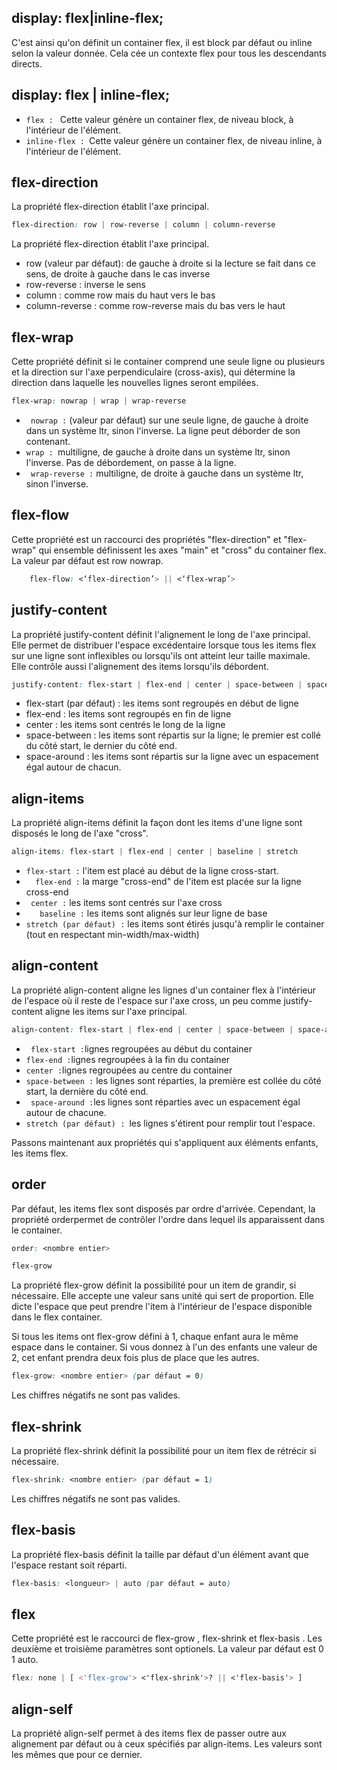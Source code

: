 ## display: flex|inline-flex;

C'est ainsi qu'on définit un container flex, il est block par défaut ou inline selon la valeur donnée. Cela cée un contexte flex pour tous les descendants directs.

## display: flex | inline-flex;

* ```flex : ```  Cette valeur génère un container flex, de niveau block, à l'intérieur de l'élément.
* ```inline-flex : ```Cette valeur génère un container flex, de niveau inline, à l'intérieur de l'élément.

## flex-direction

La propriété flex-direction établit l'axe principal.
``` css
flex-direction: row | row-reverse | column | column-reverse
```
La propriété flex-direction établit l'axe principal.

* row (valeur par défaut): de gauche à droite si la lecture se fait dans ce sens, de droite à gauche dans le cas inverse
* row-reverse : inverse le sens
* column : comme row mais du haut vers le bas
* column-reverse : comme row-reverse mais du bas vers le haut

## flex-wrap

Cette propriété définit si le container comprend une seule ligne ou plusieurs et la direction sur l'axe perpendiculaire (cross-axis), qui détermine la direction dans laquelle les nouvelles lignes seront empilées.

```css
flex-wrap: nowrap | wrap | wrap-reverse
```

* ``` nowrap :``` (valeur par défaut) sur une seule ligne, de gauche à droite dans un système ltr, sinon l'inverse. La ligne peut déborder de son contenant.
* ```wrap : ```multiligne, de gauche à droite dans un système ltr, sinon l'inverse. Pas de débordement, on passe à la ligne.
* ``` wrap-reverse :``` multiligne, de droite à gauche dans un système ltr, sinon l'inverse.

## flex-flow

Cette propriété est un raccourci des propriétés "flex-direction" et "flex-wrap" qui ensemble définissent les axes "main" et "cross" du container flex. La valeur par défaut est row nowrap.
```css
    flex-flow: <‘flex-direction’> || <‘flex-wrap’>  
```
## justify-content

La propriété justify-content définit l'alignement le long de l'axe principal. Elle permet de distribuer l'espace excédentaire lorsque tous les items flex sur une ligne sont inflexibles ou lorsqu'ils ont atteint leur taille maximale. Elle contrôle aussi l'alignement des items lorsqu'ils débordent.
``` css
justify-content: flex-start | flex-end | center | space-between | space-around
```
-   flex-start (par défaut) : les items sont regroupés en début de ligne
-   flex-end : les items sont regroupés en fin de ligne
-   center : les items sont centrés le long de la ligne
-   space-between : les items sont répartis sur la ligne; le premier est collé du côté start, le dernier du côté end.
-   space-around : les items sont répartis sur la ligne avec un espacement égal autour de chacun.

## align-items

La propriété align-items définit la façon dont les items d'une ligne sont disposés le long de l'axe "cross".
``` css
align-items: flex-start | flex-end | center | baseline | stretch
```
* ```flex-start :``` l'item est placé au début de la ligne cross-start.
* ```  flex-end :``` la marge "cross-end" de l'item est placée sur la ligne cross-end
* ``` center :``` les items sont centrés sur l'axe cross
* ```   baseline :``` les items sont alignés sur leur ligne de base
* ```stretch (par défaut) :``` les items sont étirés jusqu'à remplir le container (tout en respectant min-width/max-width)

## align-content

La propriété align-content aligne les lignes d'un container flex à l'intérieur de l'espace où il reste de l'espace sur l'axe cross, un peu comme justify-content aligne les items sur l'axe principal.
```css
align-content: flex-start | flex-end | center | space-between | space-around | stretch
```
* ```  flex-start : ```lignes regroupées au début du container
* ``` flex-end : ```lignes regroupées à la fin du container
* ``` center : ```lignes regroupées au centre du container
* ```space-between :``` les lignes sont réparties, la première est collée du côté start, la dernière du côté end.
* ```  space-around : ```les lignes sont réparties avec un espacement égal autour de chacune.
* ```stretch (par défaut) : ```les lignes s'étirent pour remplir tout l'espace.

Passons maintenant aux propriétés qui s'appliquent aux éléments enfants, les items flex.

## order

Par défaut, les items flex sont disposés par ordre d'arrivée. Cependant, la propriété orderpermet de contrôler l'ordre dans lequel ils apparaissent dans le container.
```css
order: <nombre entier>

flex-grow
```
La propriété flex-grow définit la possibilité pour un item de grandir, si nécessaire. Elle accepte une valeur sans unité qui sert de proportion. Elle dicte l'espace que peut prendre l'item à l'intérieur de l'espace disponible dans le flex container.

Si tous les items ont flex-grow défini à 1, chaque enfant aura le même espace dans le container. Si vous donnez à l'un des enfants une valeur de 2, cet enfant prendra deux fois plus de place que les autres.
```css
flex-grow: <nombre entier> (par défaut = 0)
```
Les chiffres négatifs ne sont pas valides.

## flex-shrink

La propriété flex-shrink définit la possibilité pour un item flex de rétrécir si nécessaire.
```css
flex-shrink: <nombre entier> (par défaut = 1)
```
Les chiffres négatifs ne sont pas valides.


## flex-basis

La propriété flex-basis définit la taille par défaut d'un élément avant que l'espace restant soit réparti.
```css
flex-basis: <longueur> | auto (par défaut = auto)
```

## flex

Cette propriété est le raccourci de flex-grow , flex-shrink et flex-basis . Les deuxième et troisième paramètres sont optionels. La valeur par défaut est 0 1 auto.
```css
flex: none | [ <'flex-grow'> <'flex-shrink'>? || <'flex-basis'> ]
```
## align-self

La propriété align-self permet à des items flex de passer outre aux alignement par défaut ou à ceux spécifiés par align-items. Les valeurs sont les mêmes que pour ce dernier.